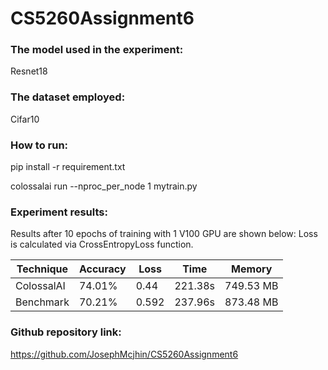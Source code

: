 # CS5260Assignment6

### The model used in the experiment: 
Resnet18
### The dataset employed: 
Cifar10
### How to run: 
pip install -r requirement.txt

colossalai run --nproc_per_node 1 mytrain.py
### Experiment results:

Results after 10 epochs of training with 1 V100 GPU are shown below:
Loss is calculated via CrossEntropyLoss function.

| Technique | Accuracy | Loss | Time | Memory |
|----------|----------|----------|----------|----------|
| ColossalAI | 74.01% | 0.44 | 221.38s | 749.53 MB |
| Benchmark | 70.21% | 0.592 | 237.96s | 873.48 MB |

### Github repository link:
https://github.com/JosephMcjhin/CS5260Assignment6
